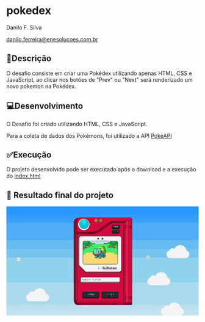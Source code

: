 # pokedex
Danilo F. Silva

danilo.ferreira@enesolucoes.com.br

## 📝Descrição
O desafio consiste em criar uma Pokédex utilizando apenas HTML, CSS e JavaScript, ao clicar nos botões de "Prev" ou "Next" será renderizado um novo pokemon na Pokédex.

## 💻Desenvolvimento
O Desafio foi criado utilizando HTML, CSS e JavaScript.

Para a coleta de dados dos Pokémons, foi utilizado a API [PokéAPI](https://pokeapi.co/)

## ✅Execução
O projeto desenvolvido pode ser executado após o download e a execução do [index.html](https://github.com/danfsilva/pokedex/blob/main/index.html)

## 🚀 Resultado final do projeto

![Preview](Preview/pokedex-preview.gif)
